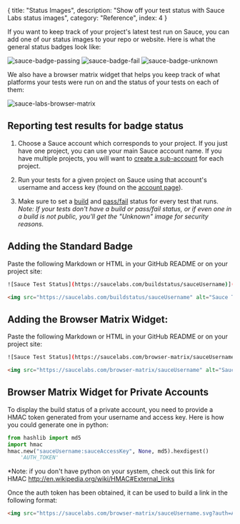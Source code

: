 {
  title: "Status Images",
  description: "Show off your test status with Sauce Labs status images",
  category: "Reference",
  index: 4
}

If you want to keep track of your project's latest test run on Sauce, you can add one of our status images to your repo or website. Here is what the general status badges look like:

![sauce-badge-passing](https://saucelabs.com/images/status-passing.png) ![sauce-badge-fail](https://saucelabs.com/images/status-failed.png) ![sauce-badge-unknown](https://saucelabs.com/images/status-unknown.png)

We also have a browser matrix widget that helps you keep track of what platforms your tests were run on and the status of your tests on each of them:

![sauce-labs-browser-matrix](https://saucelabs.com/images/status-browser-matrix.svg)

## Reporting test results for badge status

1. Choose a Sauce account which corresponds to your project.
If you just have one project, you can use your main Sauce account name.
If you have multiple projects, you will want to [create a sub-account](/reference/user-management) for each project.

2. Run your tests for a given project on Sauce using that account's username and access key (found on the [account page](https://saucelabs.com/account)).

3. Make sure to set a [build](/reference/test-configuration/#record-the-build-number) and [pass/fail](/reference/test-configuration/#record-pass-fail-status) status for every test that runs.
*Note: If your tests don't have a build or pass/fail status, or if even one in a build is not public, you'll get the "Unknown" image for security reasons.*

## Adding the Standard Badge

Paste the following Markdown or HTML in your GitHub README or on your project site:

```bash
![Sauce Test Status](https://saucelabs.com/buildstatus/sauceUsername)](https://saucelabs.com/u/sauceUsername)
```

```html
<img src="https://saucelabs.com/buildstatus/sauceUsername" alt="Sauce Test Status">
```


## Adding the Browser Matrix Widget:

Paste the following Markdown or HTML in your GitHub README or on your project site:

```bash
![Sauce Test Status](https://saucelabs.com/browser-matrix/sauceUsername.svg)
```

```html
<img src="https://saucelabs.com/browser-matrix/sauceUsername" alt="Sauce Test Status">
```

## Browser Matrix Widget for Private Accounts

To display the build status of a private account, you need to provide a HMAC token generated from your username and access key. Here is how you could generate one in python:

```python
from hashlib import md5
import hmac
hmac.new("sauceUsername:sauceAccessKey", None, md5).hexdigest()
    'AUTH_TOKEN'
```
*Note: if you don't have python on your system, check out this link for HMAC http://en.wikipedia.org/wiki/HMAC#External_links

Once the auth token has been obtained, it can be used to build a link in the following format:

```html
<img src="https://saucelabs.com/browser-matrix/sauceUsername.svg?auth=AUTH_TOKEN" alt="Sauce Browser Matrix">
```
